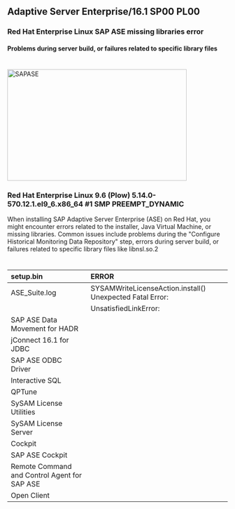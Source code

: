 #
## Adaptive Server Enterprise/16.1 SP00 PL00
### Red Hat Enterprise Linux SAP ASE missing libraries error
#### Problems during server build, or failures related to specific library files

#
<img width="410" height="254" alt="SAPASE" src="https://github.com/user-attachments/assets/5e3236b0-ef08-4740-a64e-910893bf400c" />

### Red Hat Enterprise Linux 9.6 (Plow) 5.14.0-570.12.1.el9_6.x86_64 #1 SMP PREEMPT_DYNAMIC

When installing SAP Adaptive Server Enterprise (ASE) on Red Hat, you might encounter errors related to the installer, Java Virtual Machine, or missing libraries. Common issues include problems during the "Configure Historical Monitoring Data Repository" step, errors during server build, or failures related to specific library files like libnsl.so.2



#
|setup.bin|ERROR|
|:--------|:----|
|ASE_Suite.log|SYSAMWriteLicenseAction.install() Unexpected Fatal Error:|
||UnsatisfiedLinkError:|
|SAP ASE Data Movement for HADR|
|jConnect 16.1 for JDBC|
|SAP ASE ODBC Driver|
|Interactive SQL|
|QPTune|
|SySAM License Utilities|
|SySAM License Server|
|Cockpit|
|SAP ASE Cockpit|
|Remote Command and Control Agent for SAP ASE|
|Open Client|

#

